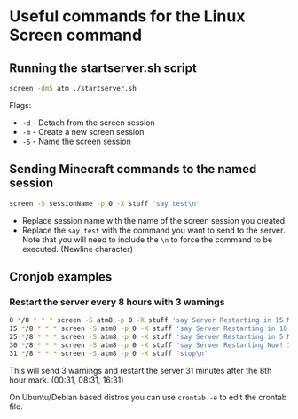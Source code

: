 # Useful commands for the Linux Screen command

## Running the startserver.sh script

```bash
screen -dmS atm ./startserver.sh
```

Flags:

* `-d` - Detach from the screen session
* `-m` - Create a new screen session
* `-S` - Name the screen session

## Sending Minecraft commands to the named session

```bash
screen -S sessionName -p 0 -X stuff 'say test\n'
```

- Replace session name with the name of the screen session you created.
- Replace the `say test` with the command you want to send to the server. Note that you will need to include the `\n` to force the command to be executed. (Newline character)

## Cronjob examples

### Restart the server every 8 hours with 3 warnings

```bash
0 */8 * * * screen -S atm8 -p 0 -X stuff 'say Server Restarting in 15 Minutes\n'
15 */8 * * * screen -S atm8 -p 0 -X stuff 'say Server Restarting in 10 Minutes\n'
25 */8 * * * screen -S atm8 -p 0 -X stuff 'say Server Restarting in 5 Minutes\n'
30 */8 * * * screen -S atm8 -p 0 -X stuff 'say Server Restarting Now! It will be back in about 2 minutes!\n'
31 */8 * * * screen -S atm8 -p 0 -X stuff 'stop\n'
```

This will send 3 warnings and restart the server 31 minutes after the 8th hour mark. (00:31, 08:31, 16:31)

On Ubuntu/Debian based distros you can use `crontab -e` to edit the crontab file.